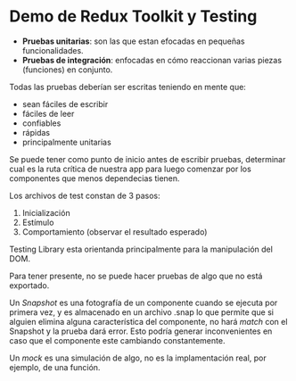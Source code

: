 # Demo de Redux Toolkit y Testing

- **Pruebas unitarias**: son las que estan efocadas en pequeñas funcionalidades.
- **Pruebas de integración**: enfocadas en cómo reaccionan varias piezas (funciones) en conjunto.

Todas las pruebas deberían ser escritas teniendo en mente que:

- sean fáciles de escribir
- fáciles de leer
- confiables
- rápidas
- principalmente unitarias

Se puede tener como punto de inicio antes de escribir pruebas, determinar cual es la ruta crítica de nuestra app para luego comenzar por los componentes que menos dependecias tienen.

Los archivos de test constan de 3 pasos:

1. Inicialización
2. Estímulo
3. Comportamiento (observar el resultado esperado)

Testing Library esta orientanda principalmente para la manipulación del DOM.

Para tener presente, no se puede hacer pruebas de algo que no está exportado.

Un _Snapshot_ es una fotografía de un componente cuando se ejecuta por primera vez, y es almacenado en un archivo .snap lo que permite que si alguien elimina alguna característica del componente, no hará _match_ con el Snapshot y la prueba dará error. Esto podría generar inconvenientes en caso que el componente este cambiando constantemente.

Un _mock_ es una simulación de algo, no es la implamentación real, por ejemplo, de una función.
